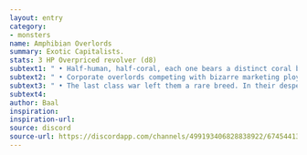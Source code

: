 ```yaml
---
layout: entry
category:
- monsters
name: Amphibian Overlords
summary: Exotic Capitalists.
stats: 3 HP Overpriced revolver (d8)
subtext1: " • Half-human, half-coral, each one bears a distinct coral body part, they speak with the accent of your country’s richer regions."
subtext2: " • Corporate overlords competing with bizarre marketing ploys to lure desperate workers into inescapable factories."
subtext3: " • The last class war left them a rare breed. In their desperation to separate fully from their enemy, they’ve taken in the deep sea aliens as the source of their new genetics."
subtext4:
author: Baal
inspiration:
inspiration-url:
source: discord
source-url: https://discordapp.com/channels/499193406828838922/674544134798966806/695715698910953575
---
```

